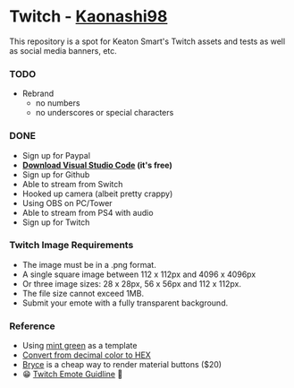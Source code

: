 # Twitch - [Kaonashi98](https://www.twitch.tv/kaonashi98)

This repository is a spot for Keaton Smart's Twitch assets and tests as well as social media banners, etc.

### TODO

* Rebrand
  * no numbers
  * no underscores or special characters

### DONE

* Sign up for Paypal
* **[Download Visual Studio Code](https://code.visualstudio.com/) (it's free)**
* Sign up for Github
* Able to stream from Switch
* Hooked up camera (albeit pretty crappy)
* Using OBS on PC/Tower
* Able to stream from PS4 with audio
* Sign up for Twitch

### Twitch Image Requirements

* The image must be in a .png format.
* A single square image between 112 x 112px and 4096 x 4096px
* Or three image sizes: 28 x 28px, 56 x 56px and 112 x 112px.
* The file size cannot exceed 1MB.
* Submit your emote with a fully transparent background.

[](https://raw.githubusercontent.com/SpilledMilkCOM/Twitch/master/Reference/No%20Face%20Chibi-Happy%20-%20112x112.png)

### Reference

* Using [mint green](https://www.colorhexa.com/98ff98) as a template
* [Convert from decimal color to HEX](http://www.psyclops.com/tools/rgb/)
* [Bryce](https://www.daz3d.com/bryce-7-pro) is a cheap way to render material buttons ($20)
* 😁 [Twitch Emote Guidline](https://help.twitch.tv/s/article/emote-guidelines?language=en_US) 🤣

